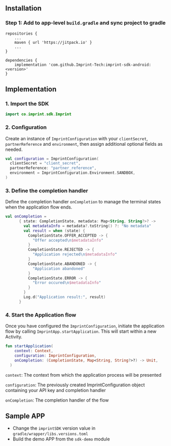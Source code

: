 ## Installation

### Step 1: Add to app-level `build.gradle` and sync project to gradle
```
repositories {     
    ...     
    maven { url 'https://jitpack.io' }     
    ...
}

dependencies {     
    implementation 'com.github.Imprint-Tech:imprint-sdk-android:<version>'
}
```

## Implementation
### 1. Import the SDK
```Kotlin
import co.imprint.sdk.Imprint
```

### 2. Configuration
Create an instance of `ImprintConfiguration` with your `clientSecret`, `partnerReference` and `environment`, then assign additional optional fields as needed.

```Kotlin
val configuration = ImprintConfiguration(
  clientSecret = "client_secret",
  partnerReference: "partner_reference",
  environment = ImprintConfiguration.Environment.SANDBOX,
)
```

### 3. Define the completion handler
Define the completion handler `onCompletion` to manage the terminal states when the application flow ends.

```Kotlin
val onCompletion =
      { state: CompletionState, metadata: Map<String, String?>? ->
        val metadataInfo = metadata?.toString() ?: "No metadata"
        val result = when (state) {
          CompletionState.OFFER_ACCEPTED -> {
            "Offer accepted\n$metadataInfo"
          }
          CompletionState.REJECTED -> {
            "Application rejected\n$metadataInfo"
          }
          CompletionState.ABANDONED -> {
            "Application abandoned"
          }
          CompletionState.ERROR -> {
            "Error occured\n$metadataInfo"
          }
        }
        Log.d("Application result:", result)
      }
```

### 4. Start the Application flow
Once you have configured the `ImprintConfiguration`, initiate the application flow by calling `ImprintApp.startApplication`. This will start within a new Activity.

```Kotlin
fun startApplication(
    context: Context,
    configuration: ImprintConfiguration,
    onCompletion: (CompletionState, Map<String, String?>?) -> Unit,
  )
```


`context`: The context from which the application process will be presented

`configuration`: The previously created ImprintConfiguration object containing your API key and completion handler

`onCompletion`: The completion handler of the flow


## Sample APP

- Change the `imprintSDK` version value in `gradle/wrapper/libs.versions.toml`
- Build the demo APP from the `sdk-demo` module
